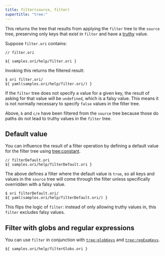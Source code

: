 ```yaml
---
title: filter(source, filter)
supertitle: "tree:"
---
```


This returns the tree that results from applying the `filter` tree to the `source` tree, preserving only keys that exist in `filter` and have a [truthy](https://developer.mozilla.org/en-US/docs/Glossary/Truthy) value.

Suppose `filter.ori` contains:

```ori
// filter.ori

${ samples.ori/help/filter.ori }
```

Invoking this returns the filtered result:

```console
$ ori filter.ori/
${ yaml(samples.ori/help/filter.ori/) }
```

If the `filter` tree does not specify a value for a given key, the result of asking for that value will be `undefined`, which is a falsy value. This means it is not normally necessary to specify `false` values in the filter tree.

Above, `b` and `c/e` have been filtered from the `source` tree because those do paths do not lead to truthy values in the `filter` tree.

## Default value

You can influence the result of a filter operation by defining a default value for the filter tree using [tree:constant](constant.html#set-a-default-value).

```ori
// filterDefault.ori
${ samples.ori/help/filterDefault.ori }
```

The above defines a filter where the default value is `true`, so all keys and values in the `source` tree will come through the filter unless specifically overridden with a falsy value.

```console
$ ori filterDefault.ori/
${ yaml(samples.ori/help/filterDefault.ori/) }
```

This flips the logic of `filter`: instead of only allowing truthy values in, this `filter` excludes falsy values.

## Filter with globs and regular expressions

You can use `filter` in conjunction with [`tree:globKeys`](globKeys.html) and [`tree:regExpKeys`](regExpKeys.html).

```ori
${ samples.ori/help/filterGlobs.ori }
```
